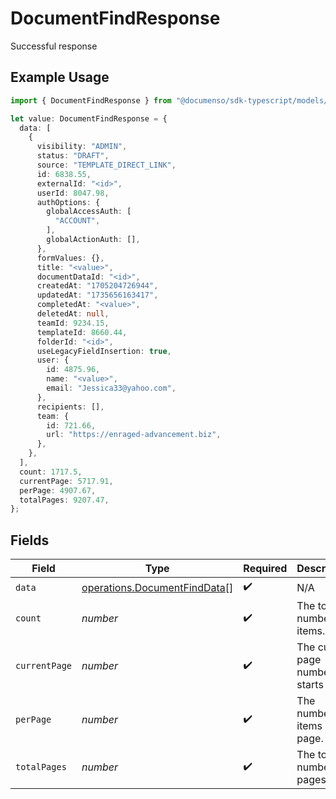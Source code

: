 # DocumentFindResponse

Successful response

## Example Usage

```typescript
import { DocumentFindResponse } from "@documenso/sdk-typescript/models/operations";

let value: DocumentFindResponse = {
  data: [
    {
      visibility: "ADMIN",
      status: "DRAFT",
      source: "TEMPLATE_DIRECT_LINK",
      id: 6838.55,
      externalId: "<id>",
      userId: 8047.98,
      authOptions: {
        globalAccessAuth: [
          "ACCOUNT",
        ],
        globalActionAuth: [],
      },
      formValues: {},
      title: "<value>",
      documentDataId: "<id>",
      createdAt: "1705204726944",
      updatedAt: "1735656163417",
      completedAt: "<value>",
      deletedAt: null,
      teamId: 9234.15,
      templateId: 8660.44,
      folderId: "<id>",
      useLegacyFieldInsertion: true,
      user: {
        id: 4875.96,
        name: "<value>",
        email: "Jessica33@yahoo.com",
      },
      recipients: [],
      team: {
        id: 721.66,
        url: "https://enraged-advancement.biz",
      },
    },
  ],
  count: 1717.5,
  currentPage: 5717.91,
  perPage: 4907.67,
  totalPages: 9207.47,
};
```

## Fields

| Field                                                                        | Type                                                                         | Required                                                                     | Description                                                                  |
| ---------------------------------------------------------------------------- | ---------------------------------------------------------------------------- | ---------------------------------------------------------------------------- | ---------------------------------------------------------------------------- |
| `data`                                                                       | [operations.DocumentFindData](../../models/operations/documentfinddata.md)[] | :heavy_check_mark:                                                           | N/A                                                                          |
| `count`                                                                      | *number*                                                                     | :heavy_check_mark:                                                           | The total number of items.                                                   |
| `currentPage`                                                                | *number*                                                                     | :heavy_check_mark:                                                           | The current page number, starts at 1.                                        |
| `perPage`                                                                    | *number*                                                                     | :heavy_check_mark:                                                           | The number of items per page.                                                |
| `totalPages`                                                                 | *number*                                                                     | :heavy_check_mark:                                                           | The total number of pages.                                                   |